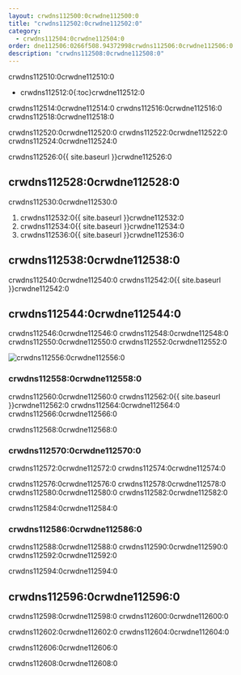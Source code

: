 ```yaml
---
layout: crwdns112500:0crwdne112500:0
title: "crwdns112502:0crwdne112502:0"
category:
  - crwdns112504:0crwdne112504:0
order: dne112506:0266f508.94372998crwdns112506:0crwdne112506:0
description: "crwdns112508:0crwdne112508:0"
---
```

crwdns112510:0crwdne112510:0

* crwdns112512:0{:toc}crwdne112512:0

crwdns112514:0crwdne112514:0 crwdns112516:0crwdne112516:0 crwdns112518:0crwdne112518:0

crwdns112520:0crwdne112520:0 crwdns112522:0crwdne112522:0 crwdns112524:0crwdne112524:0

crwdns112526:0{{ site.baseurl }}crwdne112526:0

## crwdns112528:0crwdne112528:0

crwdns112530:0crwdne112530:0

1. crwdns112532:0{{ site.baseurl }}crwdne112532:0
2. crwdns112534:0{{ site.baseurl }}crwdne112534:0
3. crwdns112536:0{{ site.baseurl }}crwdne112536:0

## crwdns112538:0crwdne112538:0

crwdns112540:0crwdne112540:0 crwdns112542:0{{ site.baseurl }}crwdne112542:0

## crwdns112544:0crwdne112544:0

crwdns112546:0crwdne112546:0 crwdns112548:0crwdne112548:0 crwdns112550:0crwdne112550:0 crwdns112552:0crwdne112552:0

![crwdns112556:0crwdne112556:0](crwdns112554:0{{site.baseurl}}crwdne112554:0)

### crwdns112558:0crwdne112558:0

crwdns112560:0crwdne112560:0 crwdns112562:0{{ site.baseurl }}crwdne112562:0 crwdns112564:0crwdne112564:0 crwdns112566:0crwdne112566:0

crwdns112568:0crwdne112568:0

### crwdns112570:0crwdne112570:0

crwdns112572:0crwdne112572:0 crwdns112574:0crwdne112574:0

crwdns112576:0crwdne112576:0 crwdns112578:0crwdne112578:0 crwdns112580:0crwdne112580:0 crwdns112582:0crwdne112582:0

crwdns112584:0crwdne112584:0

### crwdns112586:0crwdne112586:0

crwdns112588:0crwdne112588:0 crwdns112590:0crwdne112590:0 crwdns112592:0crwdne112592:0

crwdns112594:0crwdne112594:0

## crwdns112596:0crwdne112596:0

crwdns112598:0crwdne112598:0 crwdns112600:0crwdne112600:0

crwdns112602:0crwdne112602:0 crwdns112604:0crwdne112604:0

crwdns112606:0crwdne112606:0

crwdns112608:0crwdne112608:0
